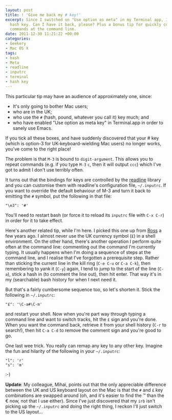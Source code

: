 ```yaml
---
layout: post
title: ! 'Give me back my # key!'
excerpt: Since I switched on "Use option as meta" in my Terminal app, I've lost my
  hash key. Can I have it back, please? Plus a bonus tip for quickly commenting out
  commands at the command line.
date: 2011-12-30 11:21:22 +00:00
categories:
- Geekery
- Mac OS X
tags:
- bash
- Meta
- readline
- inputrc
- terminal
- hash key
---
```

This particular tip may have an audience of approximately one, since:

* It's only going to bother Mac users;
* who are in the UK;
* who use the `#` (hash, pound, whatever you call it) key much; and
* who have enabled "Use option as meta key" in Terminal.app in order to sanely use Emacs.

If you tick all these boxes, and have suddenly discovered that your # key (which is option-3 for UK-keyboard-wielding Mac users) no longer works, you've come to the right place!

The problem is that `M-3` is bound to `digit-argument`. This allows you to repeat commands (e.g. if you type `M-3` `c`, then it will output `ccc`) which I've got to admit I don't use terribly often.

It turns out that the bindings for keys are controlled by the [readline](http://cnswww.cns.cwru.edu/php/chet/readline/rltop.html) library and you can customise them with readline's configuration file, `~/.inputrc`. If you want to override the default behaviour of M-3 and turn it back to emitting the `#` symbol, put the following in that file:

    "\e3": '#'

You'll need to restart bash (or force it to reload its `inputrc` file with `C-x C-r`) in order for it to take effect.

Here's another related tip, while I'm here. I picked this one up from [Ross](http://blog.rah.org/) a few years ago. I almost never use the UK currency symbol (`£`) in a shell environment. On the other hand, there's another operation I perform quite often at the command line: commenting out the command I'm currently typing. It usually happens when I'm doing a sequence of steps at the command line, and I realise that I've forgotten a prerequisite step. Rather than sticking the current line in the kill ring (`C-e C-u` or `C-a C-k`), then remembering to yank it (`C-y`) again, I tend to jump to the start of the line (`C-a`), stick a hash in (to comment the line out), then hit enter. That way it's in my (searchable) bash history for when I next need it.

But that's a fairly cumbersome sequence too, so let's shorten it. Stick the following in `~/.inputrc`:

    "£": '\C-a#\C-m'

and restart your shell. Now when you're part way through typing a command line and want to switch tracks, hit the `£` sign and you're done. When you want the command back, retrieve it from your shell history (`C-r` to search!), then hit `C-a C-d` to remove the comment sign and you're good to go.

One last wee trick. You really can remap any key to any other key. Imagine the fun and hilarity of the following in your `~/.inputrc`:

    "l": 'r'
    "s": 'm'

\:-)

**Update**: My colleague, Mihai, points out that the only appreciable difference between the UK and US keyboard layout on the Mac is that the `#` and `£` key combinations are swapped around (oh, and it's easier to find the ™ than the € now, not that I use either). Since I've just discovered that my `irb` isn't picking up the `~/.inputrc` and doing the right thing, I reckon I'll just switch to the US layout...
